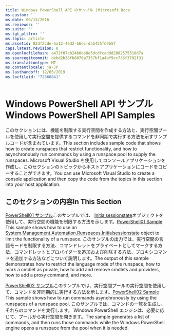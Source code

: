 ```yaml
---
title: Windows PowerShell API のサンプル |Microsoft Docs
ms.custom: ''
ms.date: 09/13/2016
ms.reviewer: ''
ms.suite: ''
ms.tgt_pltfrm: ''
ms.topic: article
ms.assetid: 82df2cde-ba12-46d2-b6ec-da5455fd9b57
caps.latest.revision: 8
ms.openlocfilehash: a472f07cb24b0de8e5dcdfcaddd2802575318d7a
ms.sourcegitcommit: debd2b38fb8070a7357bf1a4bf9cc736f3702f31
ms.translationtype: MT
ms.contentlocale: ja-JP
ms.lasthandoff: 12/05/2019
ms.locfileid: "72360841"
---
```

# <a name="windows-powershell-api-samples"></a><span data-ttu-id="eae97-102">Windows PowerShell API サンプル</span><span class="sxs-lookup"><span data-stu-id="eae97-102">Windows PowerShell API Samples</span></span>

<span data-ttu-id="eae97-103">このセクションには、機能を制限する実行空間を作成する方法と、実行空間プールを使用して実行空間を提供するコマンドを非同期で実行する方法を示すサンプルコードが含まれています。</span><span class="sxs-lookup"><span data-stu-id="eae97-103">This section includes sample code that shows how to create runspaces that restrict functionality, and how to asynchronously run commands by using a runspace pool to supply the runspaces.</span></span> <span data-ttu-id="eae97-104">Microsoft Visual Studio を使用してコンソールアプリケーションを作成し、このセクションのトピックからホストアプリケーションにコードをコピーすることができます。</span><span class="sxs-lookup"><span data-stu-id="eae97-104">You can use Microsoft Visual Studio to create a console application and then copy the code from the topics in this section into your host application.</span></span>

## <a name="in-this-section"></a><span data-ttu-id="eae97-105">このセクションの内容</span><span class="sxs-lookup"><span data-stu-id="eae97-105">In This Section</span></span>

<span data-ttu-id="eae97-106">[PowerShell01 サンプル](./windows-powershell01-sample.md)このサンプルでは、 [Initialsessionstate](/dotnet/api/System.Management.Automation.Runspaces.InitialSessionState)オブジェクトを使用して、実行空間の機能を制限する方法を示します。</span><span class="sxs-lookup"><span data-stu-id="eae97-106">[PowerShell01 Sample](./windows-powershell01-sample.md) This sample shows how to use an [System.Management.Automation.Runspaces.Initialsessionstate](/dotnet/api/System.Management.Automation.Runspaces.InitialSessionState) object to limit the functionality of a runspace.</span></span> <span data-ttu-id="eae97-107">このサンプルの出力では、実行空間の言語モードを制限する方法、コマンドレットをプライベートとしてマークする方法、コマンドレットとプロバイダーを追加および削除する方法、プロキシコマンドを追加する方法などについて説明します。</span><span class="sxs-lookup"><span data-stu-id="eae97-107">The output of this sample demonstrates how to restrict the language mode of the runspace, how to mark a cmdlet as private, how to add and remove cmdlets and providers, how to add a proxy command, and more.</span></span>

<span data-ttu-id="eae97-108">[PowerShell02 サンプル](./windows-powershell02-sample.md)このサンプルでは、実行空間プールの実行空間を使用して、コマンドを非同期的に実行する方法を示します。</span><span class="sxs-lookup"><span data-stu-id="eae97-108">[PowerShell02 Sample](./windows-powershell02-sample.md) This sample shows how to run commands asynchronously by using the runspaces of a runspace pool.</span></span> <span data-ttu-id="eae97-109">このサンプルでは、コマンドの一覧を生成し、それらのコマンドを実行します。 Windows PowerShell エンジンは、必要に応じて、プールから実行空間を開きます。</span><span class="sxs-lookup"><span data-stu-id="eae97-109">The sample generates a list of commands, and then runs those commands while the Windows PowerShell engine opens a runspace from the pool when it is needed.</span></span>